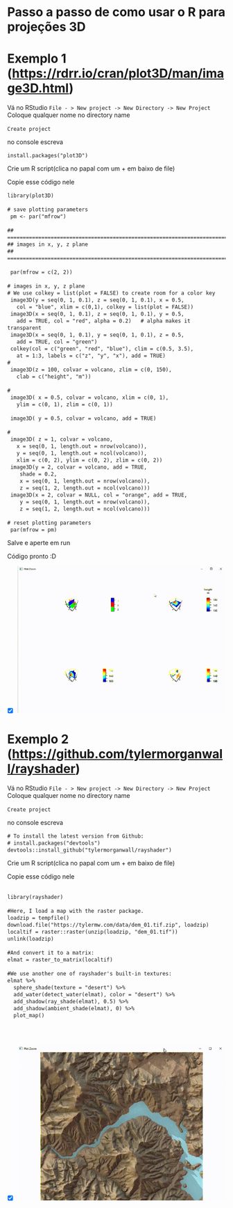 # Passo a passo de como usar o R para projeções 3D

# Exemplo 1 (https://rdrr.io/cran/plot3D/man/image3D.html)

Vá no RStudio
`
File - > New project -> New Directory -> New Project
`
Coloque qualquer nome no directory name

`
Create project
`

no console escreva

```
install.packages("plot3D")

```

Crie um R script(clica no papal com um + em baixo de file)

Copie esse código nele
```
library(plot3D)

# save plotting parameters
 pm <- par("mfrow")

## =======================================================================
## images in x, y, z plane
## =======================================================================

 par(mfrow = c(2, 2))

# images in x, y, z plane
# We use colkey = list(plot = FALSE) to create room for a color key
 image3D(y = seq(0, 1, 0.1), z = seq(0, 1, 0.1), x = 0.5, 
   col = "blue", xlim = c(0,1), colkey = list(plot = FALSE))
 image3D(x = seq(0, 1, 0.1), z = seq(0, 1, 0.1), y = 0.5, 
   add = TRUE, col = "red", alpha = 0.2)   # alpha makes it transparent
 image3D(x = seq(0, 1, 0.1), y = seq(0, 1, 0.1), z = 0.5, 
   add = TRUE, col = "green")
 colkey(col = c("green", "red", "blue"), clim = c(0.5, 3.5), 
   at = 1:3, labels = c("z", "y", "x"), add = TRUE)
#
 image3D(z = 100, colvar = volcano, zlim = c(0, 150),
   clab = c("height", "m"))
  
#
 image3D( x = 0.5, colvar = volcano, xlim = c(0, 1), 
   ylim = c(0, 1), zlim = c(0, 1))

 image3D( y = 0.5, colvar = volcano, add = TRUE)

#
 image3D( z = 1, colvar = volcano, 
   x = seq(0, 1, length.out = nrow(volcano)),
   y = seq(0, 1, length.out = ncol(volcano)), 
   xlim = c(0, 2), ylim = c(0, 2), zlim = c(0, 2))
 image3D(y = 2, colvar = volcano, add = TRUE, 
    shade = 0.2,
    x = seq(0, 1, length.out = nrow(volcano)),
    z = seq(1, 2, length.out = ncol(volcano)))
 image3D(x = 2, colvar = NULL, col = "orange", add = TRUE, 
    y = seq(0, 1, length.out = nrow(volcano)),
    z = seq(1, 2, length.out = ncol(volcano)))

# reset plotting parameters
 par(mfrow = pm)

```

Salve e aperte em run

Código pronto :D

- [x] ![alt text](https://github.com/LUCASRENAA/Atividade_Faculdade_Readme/blob/main/imgs/1.png?raw=true)

# Exemplo 2 (https://github.com/tylermorganwall/rayshader)

Vá no RStudio
`
File - > New project -> New Directory -> New Project
`
Coloque qualquer nome no directory name

`
Create project
`

no console escreva

```
# To install the latest version from Github:
# install.packages("devtools")
devtools::install_github("tylermorganwall/rayshader")

```

Crie um R script(clica no papal com um + em baixo de file)

Copie esse código nele

```

library(rayshader)

#Here, I load a map with the raster package.
loadzip = tempfile() 
download.file("https://tylermw.com/data/dem_01.tif.zip", loadzip)
localtif = raster::raster(unzip(loadzip, "dem_01.tif"))
unlink(loadzip)

#And convert it to a matrix:
elmat = raster_to_matrix(localtif)

#We use another one of rayshader's built-in textures:
elmat %>%
  sphere_shade(texture = "desert") %>%
  add_water(detect_water(elmat), color = "desert") %>%
  add_shadow(ray_shade(elmat), 0.5) %>%
  add_shadow(ambient_shade(elmat), 0) %>%
  plot_map()




```

- [x] ![alt text](https://github.com/LUCASRENAA/Atividade_Faculdade_Readme/blob/main/imgs/2.png?raw=true)
